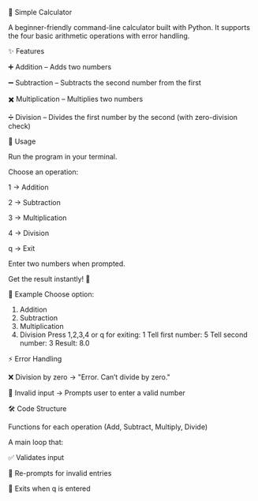 🧮 Simple Calculator

A beginner-friendly command-line calculator built with Python.
It supports the four basic arithmetic operations with error handling.

✨ Features

➕ Addition – Adds two numbers

➖ Subtraction – Subtracts the second number from the first

✖️ Multiplication – Multiplies two numbers

➗ Division – Divides the first number by the second (with zero-division check)

🚀 Usage

Run the program in your terminal.

Choose an operation:

1 → Addition

2 → Subtraction

3 → Multiplication

4 → Division

q → Exit

Enter two numbers when prompted.

Get the result instantly! 🎯

📌 Example
Choose option:
1. Addition
2. Subtraction
3. Multiplication
4. Division
Press 1,2,3,4 or q for exiting: 1
Tell first number: 5
Tell second number: 3
Result: 8.0

⚡ Error Handling

❌ Division by zero → "Error. Can’t divide by zero."

🔄 Invalid input → Prompts user to enter a valid number

🛠️ Code Structure

Functions for each operation (Add, Subtract, Multiply, Divide)

A main loop that:

✅ Validates input

🔁 Re-prompts for invalid entries

🏁 Exits when q is entered
